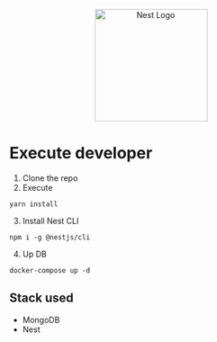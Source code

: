 <p align="center">
  <a href="http://nestjs.com/" target="blank"><img src="https://nestjs.com/img/logo-small.svg" width="200" alt="Nest Logo" /></a>
</p>

# Execute developer

1. Clone the repo
2. Execute
```
yarn install
```
3. Install Nest CLI
```
npm i -g @nestjs/cli
```

4. Up DB
```
docker-compose up -d
```

## Stack used
* MongoDB
* Nest
